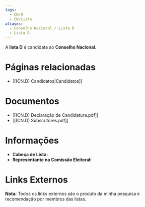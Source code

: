 ```yaml
---
tags:
  - CN/D
  - CN/Lista
aliases:
  - Conselho Nacional / Lista D
  - Lista D
---
```

A **lista D** é candidata ao **Conselho Nacional**.

# Páginas relacionadas

- [[(CN.D) Candidatos|Candidatos]]

# Documentos

- [[(CN.D) Declaração de Candidatura.pdf]]
- [[(CN.D) Subscritores.pdf]]

# Informações

- **Cabeça de Lista:** 
- **Representante na Comissão Eleitoral:** 

# Links Externos

**Nota:** Todos os links externos são o produto da minha pesquisa e recomendação por membros das listas.